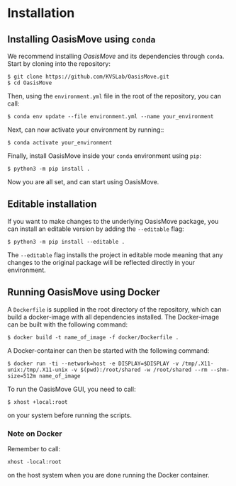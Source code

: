# Installation
## Installing OasisMove using `conda`

We recommend installing *OasisMove* and its dependencies through `conda`.  
Start by cloning into the repository:

``` console
$ git clone https://github.com/KVSLab/OasisMove.git
$ cd OasisMove
```

Then, using the ``environment.yml`` file in the root of the repository, you can call:

``` console
$ conda env update --file environment.yml --name your_environment
```

Next, can now activate your environment by running::

``` console
$ conda activate your_environment
```

Finally, install OasisMove inside your `conda` environment using `pip`: 

``` console
$ python3 -m pip install .
```

Now you are all set, and can start using OasisMove.

## Editable installation

If you want to make changes to the underlying OasisMove package, you can install an editable version by adding the `--editable` flag:

``` console
$ python3 -m pip install --editable .
```

The ``--editable`` flag installs the project in editable mode meaning that any changes to the original package will be
reflected directly in your environment.

## Running OasisMove using Docker

A `Dockerfile` is supplied in the root directory of the repository, which can build a docker-image with all
dependencies installed. The Docker-image can be built with the following command:

``` console
$ docker build -t name_of_image -f docker/Dockerfile .
```

A Docker-container can then be started with the following command:

``` console
$ docker run -ti --network=host -e DISPLAY=$DISPLAY -v /tmp/.X11-unix:/tmp/.X11-unix -v $(pwd):/root/shared -w /root/shared --rm --shm-size=512m name_of_image
```

To run the OasisMove GUI, you need to call:

``` console
$ xhost +local:root
```

on your system before running the scripts.

### Note on Docker

Remember to call:

``` console
xhost -local:root
```

on the host system when you are done running the Docker container.
    